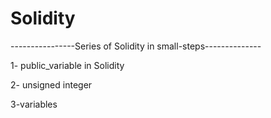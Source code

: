 # Solidity
----------------Series of Solidity in small-steps--------------

1- public_variable in Solidity


2-  unsigned integer 

3-variables


